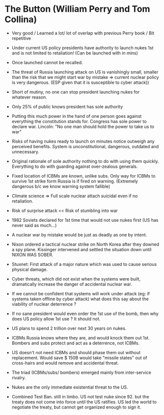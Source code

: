 # The Button (William Perry and Tom Collina) 

- Very good / Learned a lot/ lot of overlap with previous Perry book / Bit repetitive

- Under current US policy presidents have authority to launch nukes 1st and is not limited to retaliation! (Can be launched with in mins) 

- Once launched cannot be recalled. 

- The threat of Russia launching attack on US is vanishingly small, smaller than the risk that we might start war by mistake => current nuclear policy is very dangerous. (ESP given that it is susceptible to cyber attack)) 

- Short of mutiny, no one can stop president launching nukes for whatever reason. 

- Only 25% of public knows president has sole authority

- Putting this much power in the hand of one person goes against everything the constitution stands for.  Congress has sole power to declare war. Lincoln: "No one man should hold the power to take us to war"

- Risks of having nukes ready to launch on minutes notice outweigh any perceived benefits. System is unconstitutional, dangerous, outdated and unnecessary. 

- Original rationale of sole authority nothing to do with using them quickly. Everything to do with guarding against over-zealous generals. 

- Fixed location of ICBMs are known, unlike subs. Only way for ICBMs to survive 1st strike form Russia is if fired on warning. (Extremely dangerous b/c we know warning system fallible) 

- Climate science => Full scale nuclear attach suicidal even if no retaliation.

- Risk of surprise attack  << Risk of stumbling into war

- 1982 Soviets declared for 1st time that would not use nukes first (US has never said as much...)

- A nuclear war by mistake would be just as deadly as one by intent. 

- Nixon ordered a tactical nuclear strike on North Korea after they downed a spy plane. Kissinger intervened and settled the situation down until NIXON WAS SOBER. 

- Stuxnet: First attack of a major nature which was used  to cause serious physical damage. 

- Cyber threats, which did not exist when the systems were built, dramatically increase the danger of accidental nuclear war. 

- If we cannot be confident that systems will work under attack (eg: if systems taken offline by cyber attack)  what does this say about the viability of nuclear deterrence ?

- If no sane president would even order the 1st use of the bomb, then why does US policy allow 1st use ? It should not.   

- US plans to spend 2 trillion over next 30 years on nukes. 

- ICBMs Russia knows where they are, and would knock them out 1st. Bombers and subs protect and act as a deterrence, not ICBMs. 

- US doesn't not need ICBMs and should phase them out without replacement. Would save $ 150B  would take "missile states" out of cross-hairs and would remove and accidental threat. 

- The triad (ICBMs/subs/ bombers) emerged mainly from inter-service rivalry. 

- Nukes are the only immediate existential threat to the US. 

- Combined Test Ban. still in limbo. US not test nuke since 92. but the treaty does not come into force until the US ratifies. US led the world to negotiate the treaty, but cannot get organized enough to sign it. 
